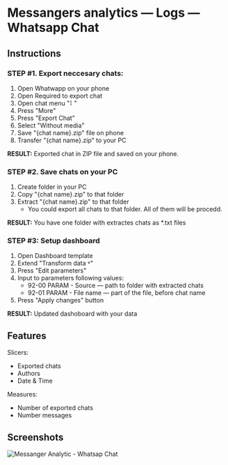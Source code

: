 # Messangers analytics — Logs — Whatsapp Chat

## Instructions
### STEP #1. Export neccesary chats:
1. Open Whatwapp on your phone
2. Open Required to export chat
3. Open chat menu "⠇"
4. Press "More"
5. Press "Export Chat"
6. Select "Without media"
7. Save "{chat name}.zip" file on phone
8. Transfer "{chat name}.zip" to your PC

**RESULT:** Exported chat in ZIP file and saved on your phone. 

### STEP #2. Save chats on your PC
1. Create folder in your PC
2. Copy "{chat name}.zip" to that folder
3. Extract "{chat name}.zip" to that folder
   - You could export all chats to that folder. All of them will be procedd.
  
**RESULT:** You have one folder with extractes chats as *.txt files

### STEP #3: Setup dashboard
1. Open Dashboard template
2. Extend "Transform data ˅"
3. Press "Edit parameters"
4. Input to parameters following values:
   - 92-00 PARAM - Source — path to folder with extracted chats
   - 92-01 PARAM - File name — part of the file, before chat name
5. Press "Apply changes" button

**RESULT:** Updated dashoboard with your data

## Features
Slicers:
- Exported chats
- Authors
- Date & Time

Measures:
- Number of exported chats
- Number messages

## Screenshots
![Messanger Analytic - Whatsap Chat](https://github.com/user-attachments/assets/8be3a520-1836-40a5-a879-9a52f452bfac)
